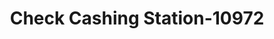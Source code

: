 ---
f_zip-code: 19021
f_state-code: PA
title: Check Cashing Station-10972
f_phone: 215-785-4666
f_city-only: Croydon
f_address: 721 Bristol Pike Croydon
f_location-unique-id: '10972'
slug: check-cashing-station-10972
updated-on: '2024-05-30T13:46:58.046Z'
created-on: '2024-05-30T13:36:59.803Z'
published-on: '2024-05-30T13:54:32.469Z'
f_city-state: cms/city/croydon-pa.md
f_company: cms/company/check-cashing-station.md
f_state: cms/state/pennsylvania.md
layout: '[payday-loan].html'
tags: payday-loan
---